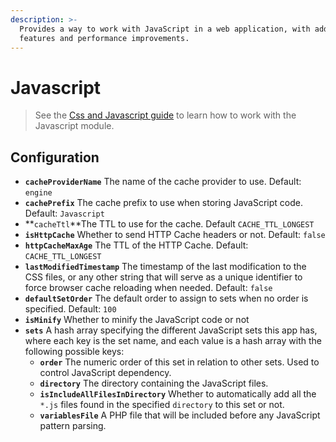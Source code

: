 ```yaml
---
description: >-
  Provides a way to work with JavaScript in a web application, with additional
  features and performance improvements.
---
```


# Javascript

> See the [Css and Javascript guide](../../../guide/css-and-javascript-guide/) to learn how to work with the Javascript module.

## Configuration

* **`cacheProviderName`** The name of the cache provider to use. Default: `engine`
* **`cachePrefix`** The cache prefix to use when storing JavaScript code. Default: `Javascript`
* **`cacheTtl`**The TTL to use for the cache. Default `CACHE_TTL_LONGEST`
* **`isHttpCache`** Whether to send HTTP Cache headers or not. Default: `false`
* **`httpCacheMaxAge`** The TTL of the HTTP Cache. Default: `CACHE_TTL_LONGEST`
* **`lastModifiedTimestamp`** The timestamp of the last modification to the CSS files, or any other string that will serve as a unique identifier to force browser cache reloading when needed. Default: `false`
* **`defaultSetOrder`** The default order to assign to sets when no order is specified. Default: `100`
* **`isMinify`** Whether to minify the JavaScript code or not
* **`sets`** A hash array specifying the different JavaScript sets this app has, where each key is the set name, and each value is a hash array with the following possible keys:
  * **`order`** The numeric order of this set in relation to other sets. Used to control JavaScript dependency.
  * **`directory`** The directory containing the JavaScript files.
  * **`isIncludeAllFilesInDirectory`** Whether to automatically add all the `*.js` files found in the specified `directory` to this set or not.
  * **`variablesFile`** A PHP file that will be included before any JavaScript pattern parsing.

